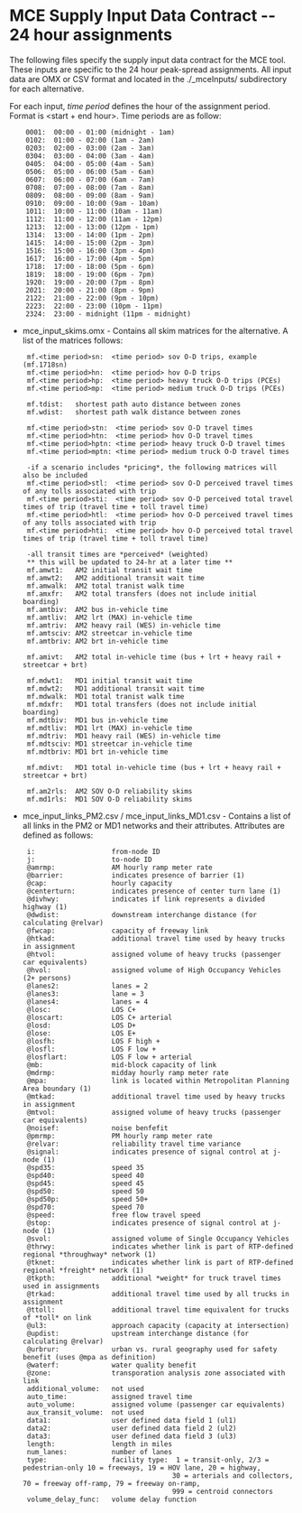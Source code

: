 # MCE Supply Input Data Contract -- 24 hour assignments

The following files specify the supply input data contract for the MCE tool. These inputs are specific to the 24 hour peak-spread assignments. All input data are OMX or CSV format and located in the ./\_mceInputs/ subdirectory for each alternative.
 
 For each input, *time period* defines the hour of the assignment period. Format is <start + end hour>. Time periods are as follow:
   
        0001:  00:00 - 01:00 (midnight - 1am)
        0102:  01:00 - 02:00 (1am - 2am)
        0203:  02:00 - 03:00 (2am - 3am)
        0304:  03:00 - 04:00 (3am - 4am)
        0405:  04:00 - 05:00 (4am - 5am)
        0506:  05:00 - 06:00 (5am - 6am)
        0607:  06:00 - 07:00 (6am - 7am)
        0708:  07:00 - 08:00 (7am - 8am)
        0809:  08:00 - 09:00 (8am - 9am)
        0910:  09:00 - 10:00 (9am - 10am)
        1011:  10:00 - 11:00 (10am - 11am)
        1112:  11:00 - 12:00 (11am - 12pm)
        1213:  12:00 - 13:00 (12pm - 1pm)
        1314:  13:00 - 14:00 (1pm - 2pm)
        1415:  14:00 - 15:00 (2pm - 3pm)
        1516:  15:00 - 16:00 (3pm - 4pm)
        1617:  16:00 - 17:00 (4pm - 5pm)
        1718:  17:00 - 18:00 (5pm - 6pm)
        1819:  18:00 - 19:00 (6pm - 7pm)
        1920:  19:00 - 20:00 (7pm - 8pm)
        2021:  20:00 - 21:00 (8pm - 9pm)
        2122:  21:00 - 22:00 (9pm - 10pm)
        2223:  22:00 - 23:00 (10pm - 11pm)
        2324:  23:00 - midnight (11pm - midnight)
 
 
 - mce_input_skims.omx - Contains all skim matrices for the alternative. A list of the matrices follows:
  

        mf.<time period>sn:  <time period> sov O-D trips, example (mf.1718sn)
        mf.<time period>hn:  <time period> hov O-D trips
        mf.<time period>hp:  <time period> heavy truck O-D trips (PCEs)
        mf.<time period>mp:  <time period> medium truck O-D trips (PCEs)
        
        mf.tdist:   shortest path auto distance between zones
        mf.wdist:   shortest path walk distance between zones
        
        mf.<time period>stn:  <time period> sov O-D travel times
        mf.<time period>htn:  <time period> hov O-D travel times
        mf.<time period>hptn: <time period> heavy truck O-D travel times
        mf.<time period>mptn: <time period> medium truck O-D travel times

        -if a scenario includes *pricing*, the following matrices will also be included
        mf.<time period>stl:  <time period> sov O-D perceived travel times of any tolls associated with trip
        mf.<time period>sti:  <time period> sov O-D perceived total travel times of trip (travel time + toll travel time)
        mf.<time period>htl:  <time period> hov O-D perceived travel times of any tolls associated with trip
        mf.<time period>hti:  <time period> hov O-D perceived total travel times of trip (travel time + toll travel time)  

        -all transit times are *perceived* (weighted)
        ** this will be updated to 24-hr at a later time **
        mf.amwt1:   AM2 initial transit wait time
        mf.amwt2:   AM2 additional transit wait time
        mf.amwalk:  AM2 total tranist walk time
        mf.amxfr:   AM2 total transfers (does not include initial boarding)
        mf.amtbiv:  AM2 bus in-vehicle time
        mf.amtliv:  AM2 lrt (MAX) in-vehicle time
        mf.amtriv:  AM2 heavy rail (WES) in-vehicle time
        mf.amtsciv: AM2 streetcar in-vehicle time 
        mf.amtbriv: AM2 brt in-vehicle time
        
        mf.amivt:   AM2 total in-vehicle time (bus + lrt + heavy rail + streetcar + brt)
        
        mf.mdwt1:   MD1 initial transit wait time
        mf.mdwt2:   MD1 additional transit wait time
        mf.mdwalk:  MD1 total tranist walk time
        mf.mdxfr:   MD1 total transfers (does not include initial boarding)
        mf.mdtbiv:  MD1 bus in-vehicle time
        mf.mdtliv:  MD1 lrt (MAX) in-vehicle time
        mf.mdtriv:  MD1 heavy rail (WES) in-vehicle time
        mf.mdtsciv: MD1 streetcar in-vehicle time
        mf.mdtbriv: MD1 brt in-vehicle time
        
        mf.mdivt:   MD1 total in-vehicle time (bus + lrt + heavy rail + streetcar + brt)
        
        mf.am2rls:  AM2 SOV O-D reliability skims
        mf.md1rls:  MD1 SOV O-D reliability skims
        
 - mce_input_links_PM2.csv / mce_input_links_MD1.csv - Contains a list of all links in the PM2 or MD1 networks and their attributes. Attributes are defined as follows:

        i:                   from-node ID
        j:                   to-node ID
        @amrmp:              AM hourly ramp meter rate
        @barrier:            indicates presence of barrier (1)
        @cap:                hourly capacity
        @centerturn:         indicates presence of center turn lane (1)
        @divhwy:             indicates if link represents a divided highway (1)
        @dwdist:             downstream interchange distance (for calculating @relvar)
        @fwcap:              capacity of freeway link
        @htkad:              additional travel time used by heavy trucks in assignment
        @htvol:              assigned volume of heavy trucks (passenger car equivalents)
        @hvol:               assigned volume of High Occupancy Vehicles (2+ persons)
        @lanes2:             lanes = 2
        @lanes3:             lane = 3
        @lanes4:             lanes = 4
        @losc:               LOS C+
        @loscart:            LOS C+ arterial
        @losd:               LOS D+
        @lose:               LOS E+
        @losfh:              LOS F high +
        @losfl:              LOS F low +
        @losflart:           LOS F low + arterial
        @mb:                 mid-block capacity of link
        @mdrmp:              midday hourly ramp meter rate
        @mpa:                link is located within Metropolitan Planning Area boundary (1)
        @mtkad:              additional travel time used by heavy trucks in assignment
        @mtvol:              assigned volume of heavy trucks (passenger car equivalents)
        @noisef:             noise benfefit
        @pmrmp:              PM hourly ramp meter rate
        @relvar:             reliability travel time variance
        @signal:             indicates presence of signal control at j-node (1)
        @spd35:              speed 35
        @spd40:              speed 40
        @spd45:              speed 45
        @spd50:              speed 50
        @spd50p:             speed 50+
        @spd70:              speed 70
        @speed:              free flow travel speed 
        @stop:               indicates presence of signal control at j-node (1)
        @svol:               assigned volume of Single Occupancy Vehicles 
        @thrwy:              indicates whether link is part of RTP-defined regional *throughway* network (1)
        @tknet:              indicates whether link is part of RTP-defined regional *freight* network (1) 
        @tkpth:              additional *weight* for truck travel times used in assignments 
        @trkad:              additional travel time used by all trucks in assignment 
        @ttoll:              additional travel time equivalent for trucks of *toll* on link  
        @ul3:                approach capacity (capacity at intersection)
        @updist:             upstream interchange distance (for calculating @relvar)
        @urbrur:             urban vs. rural geography used for safety benefit (uses @mpa as definition)
        @waterf:             water quality benefit
        @zone:               transporation analysis zone associated with link
        additional_volume:   not used
        auto_time:           assigned travel time
        auto_volume:         assigned volume (passenger car equivalents)
        aux_transit_volume:  not used
        data1:               user defined data field 1 (ul1)
        data2:               user defined data field 2 (ul2)
        data3:               user defined data field 3 (ul3)
        length:              length in miles
        num_lanes:           number of lanes
        type:                facility type:  1 = transit-only, 2/3 = pedestrian-only 10 = freeways, 19 = HOV lane, 20 = highway,
                                            30 = arterials and collectors, 70 = freeway off-ramp, 79 = freeway on-ramp,
                                            999 = centroid connectors
        volume_delay_func:   volume delay function
 
  

